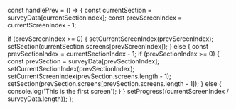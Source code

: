 const handlePrev = () => {
  const currentSection = surveyData[currentSectionIndex];
  const prevScreenIndex = currentScreenIndex - 1;
  
  if (prevScreenIndex >= 0) {
    setCurrentScreenIndex(prevScreenIndex);
    setSection(currentSection.screens[prevScreenIndex]);
  } else {
    const prevSectionIndex = currentSectionIndex - 1;
    if (prevSectionIndex >= 0) {
      const prevSection = surveyData[prevSectionIndex];
      setCurrentSectionIndex(prevSectionIndex);
      setCurrentScreenIndex(prevSection.screens.length - 1);
      setSection(prevSection.screens[prevSection.screens.length - 1]);
    } else {
      console.log('This is the first screen');
    }
  }
  setProgress((currentScreenIndex / surveyData.length));
};
